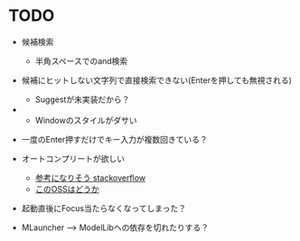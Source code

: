 ﻿# TODO
- 候補検索
    - 半角スペースでのand検索
- 候補にヒットしない文字列で直接検索できない(Enterを押しても無視される)
    - Suggestが未実装だから？

- - Windowのスタイルがダサい
- 一度のEnter押すだけでキー入力が複数回きている？
- オートコンプリートが欲しい
    - [参考になりそう stackoverflow](https://stackoverflow.com/questions/950770/autocomplete-textbox-in-wpf)
    - [このOSSはどうか](https://github.com/quicoli/WPF-AutoComplete-TextBox)

- 起動直後にFocus当たらなくなってしまった？
- MLauncher --> ModelLibへの依存を切れたりする？